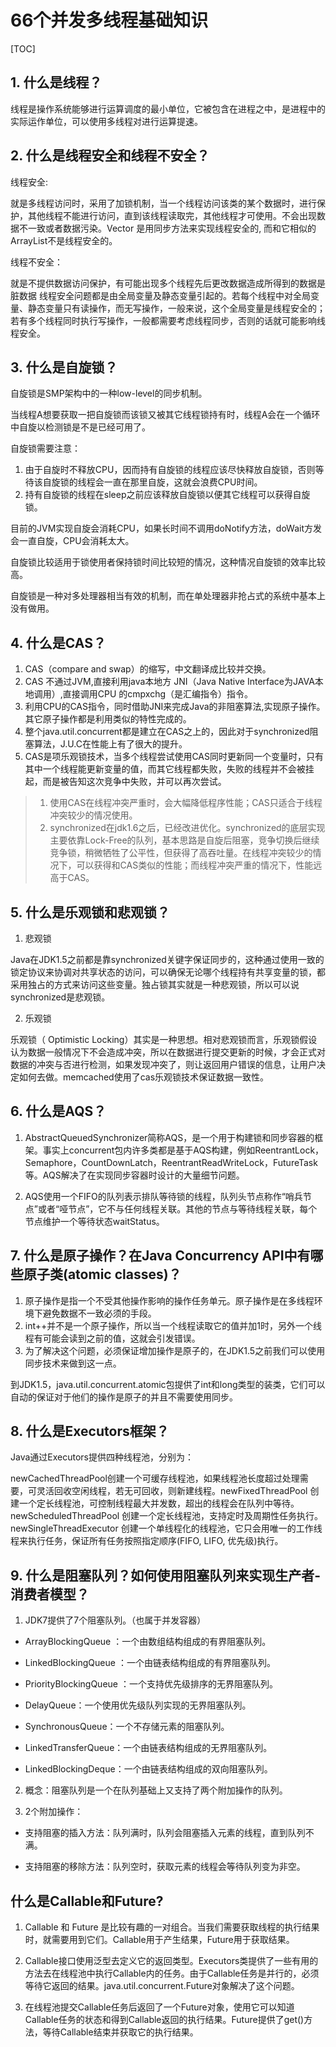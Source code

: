 # 66个并发多线程基础知识

[TOC]

## 1. 什么是线程？

线程是操作系统能够进⾏运算调度的最⼩单位，它被包含在进程之中，是进程中的实际运作单位，可以使⽤多线程对进⾏运算提速。

## 2. 什么是线程安全和线程不安全？

线程安全:

就是多线程访问时，采⽤了加锁机制，当⼀个线程访问该类的某个数据时，进⾏保护，其他线程不能进⾏访问，直到该线程读取完，其他线程才可使⽤。不会出现数据不⼀致或者数据污染。Vector 是⽤同步⽅法来实现线程安全的, ⽽和它相似的ArrayList不是线程安全的。

线程不安全：

就是不提供数据访问保护，有可能出现多个线程先后更改数据造成所得到的数据是脏数据 线程安全问题都是由全局变量及静态变量引起的。若每个线程中对全局变量、静态变量只有读操作，⽽⽆写操作，⼀般来说，这个全局变量是线程安全的；若有多个线程同时执⾏写操作，⼀般都需要考虑线程同步，否则的话就可能影响线程安全。

## 3. 什么是自旋锁？

自旋锁是SMP架构中的⼀种low-level的同步机制。

当线程A想要获取⼀把自旋锁⽽该锁⼜被其它线程锁持有时，线程A会在⼀个循环中自旋以检测锁是不是已经可⽤了。

自旋锁需要注意：

1. 由于自旋时不释放CPU，因⽽持有自旋锁的线程应该尽快释放自旋锁，否则等待该自旋锁的线程会⼀直在那⾥自旋，这就会浪费CPU时间。
2. 持有自旋锁的线程在sleep之前应该释放自旋锁以便其它线程可以获得自旋锁。

⽬前的JVM实现自旋会消耗CPU，如果⻓时间不调⽤doNotify⽅法，doWait⽅发会⼀直自旋，CPU会消耗太⼤。

自旋锁⽐较适⽤于锁使⽤者保持锁时间⽐较短的情况，这种情况自旋锁的效率⽐较⾼。

自旋锁是⼀种对多处理器相当有效的机制，⽽在单处理器⾮抢占式的系统中基本上没有做⽤。

## 4. 什么是CAS？

1. CAS（compare and swap）的缩写，中⽂翻译成⽐较并交换。
2. CAS 不通过JVM,直接利⽤java本地⽅ JNI（Java Native Interface为JAVA本地调⽤）,直接调⽤CPU 的cmpxchg（是汇编指令）指令。
3. 利⽤CPU的CAS指令，同时借助JNI来完成Java的⾮阻塞算法,实现原⼦操作。其它原⼦操作都是利⽤类似的特性完成的。
4. 整个java.util.concurrent都是建⽴在CAS之上的，因此对于synchronized阻塞算法，J.U.C在性能上有了很⼤的提升。
5. CAS是项乐观锁技术，当多个线程尝试使⽤CAS同时更新同⼀个变量时，只有其中⼀个线程能更新变量的值，⽽其它线程都失败，失败的线程并不会被挂起，⽽是被告知这次竞争中失败，并可以再次尝试。

> 1. 使⽤CAS在线程冲突严重时，会⼤幅降低程序性能；CAS只适合于线程冲突较少的情况使⽤。
> 2. synchronized在jdk1.6之后，已经改进优化。synchronized的底层实现主要依靠Lock-Free的队列，基本思路是自旋后阻塞，竞争切换后继续竞争锁，稍微牺牲了公平性，但获得了⾼吞吐量。在线程冲突较少的情况下，可以获得和CAS类似的性能；⽽线程冲突严重的情况下，性能远⾼于CAS。

## 5. 什么是乐观锁和悲观锁？

1. 悲观锁

Java在JDK1.5之前都是靠synchronized关键字保证同步的，这种通过使⽤⼀致的锁定协议来协调对共享状态的访问，可以确保⽆论哪个线程持有共享变量的锁，都采⽤独占的⽅式来访问这些变量。独占锁其实就是⼀种悲观锁，所以可以说synchronized是悲观锁。

2. 乐观锁

乐观锁（ Optimistic Locking）其实是⼀种思想。相对悲观锁⽽⾔，乐观锁假设认为数据⼀般情况下不会造成冲突，所以在数据进⾏提交更新的时候，才会正式对数据的冲突与否进⾏检测，如果发现冲突了，则让返回⽤户错误的信息，让⽤户决定如何去做。memcached使⽤了cas乐观锁技术保证数据⼀致性。

## 6. 什么是AQS？

1. AbstractQueuedSynchronizer简称AQS，是⼀个⽤于构建锁和同步容器的框架。事实上concurrent包内许多类都是基于AQS构建，例如ReentrantLock，Semaphore，CountDownLatch，ReentrantReadWriteLock，FutureTask等。AQS解决了在实现同步容器时设计的⼤量细节问题。

2. AQS使⽤⼀个FIFO的队列表示排队等待锁的线程，队列头节点称作“哨兵节点”或者“哑节点”，它不与任何线程关联。其他的节点与等待线程关联，每个节点维护⼀个等待状态waitStatus。

## 7. 什么是原⼦操作？在Java Concurrency API中有哪些原⼦类(atomic classes)？

1. 原⼦操作是指⼀个不受其他操作影响的操作任务单元。原⼦操作是在多线程环境下避免数据不⼀致必须的⼿段。
2. int++并不是⼀个原⼦操作，所以当⼀个线程读取它的值并加1时，另外⼀个线程有可能会读到之前的值，这就会引发错误。
3. 为了解决这个问题，必须保证增加操作是原⼦的，在JDK1.5之前我们可以使⽤同步技术来做到这⼀点。

到JDK1.5，java.util.concurrent.atomic包提供了int和long类型的装类，它们可以自动的保证对于他们的操作是原⼦的并且不需要使⽤同步。

## 8. 什么是Executors框架？

Java通过Executors提供四种线程池，分别为：

newCachedThreadPool创建⼀个可缓存线程池，如果线程池⻓度超过处理需要，可灵活回收空闲线程，若⽆可回收，则新建线程。newFixedThreadPool 创建⼀个定⻓线程池，可控制线程最⼤并发数，超出的线程会在队列中等待。newScheduledThreadPool 创建⼀个定⻓线程池，⽀持定时及周期性任务执⾏。newSingleThreadExecutor 创建⼀个单线程化的线程池，它只会⽤唯⼀的⼯作线程来执⾏任务，保证所有任务按照指定顺序(FIFO, LIFO, 优先级)执⾏。

## 9. 什么是阻塞队列？如何使⽤阻塞队列来实现⽣产者-消费者模型？

1. JDK7提供了7个阻塞队列。（也属于并发容器）

- ArrayBlockingQueue ：⼀个由数组结构组成的有界阻塞队列。

- LinkedBlockingQueue ：⼀个由链表结构组成的有界阻塞队列。

- PriorityBlockingQueue ：⼀个⽀持优先级排序的⽆界阻塞队列。

- DelayQueue：⼀个使⽤优先级队列实现的⽆界阻塞队列。

-  SynchronousQueue：⼀个不存储元素的阻塞队列。

- LinkedTransferQueue：⼀个由链表结构组成的⽆界阻塞队列。

- LinkedBlockingDeque：⼀个由链表结构组成的双向阻塞队列。

2. 概念：阻塞队列是⼀个在队列基础上⼜⽀持了两个附加操作的队列。

3. 2个附加操作：

- ⽀持阻塞的插⼊⽅法：队列满时，队列会阻塞插⼊元素的线程，直到队列不满。

- ⽀持阻塞的移除⽅法：队列空时，获取元素的线程会等待队列变为⾮空。

## 什么是Callable和Future?

1. Callable 和 Future 是⽐较有趣的⼀对组合。当我们需要获取线程的执⾏结果时，就需要⽤到它们。Callable⽤于产⽣结果，Future⽤于获取结果。

2. Callable接⼝使⽤泛型去定义它的返回类型。Executors类提供了⼀些有⽤的⽅法去在线程池中执⾏Callable内的任务。由于Callable任务是并⾏的，必须等待它返回的结果。java.util.concurrent.Future对象解决了这个问题。

3. 在线程池提交Callable任务后返回了⼀个Future对象，使⽤它可以知道Callable任务的状态和得到Callable返回的执⾏结果。Future提供了get()⽅法，等待Callable结束并获取它的执⾏结果。
